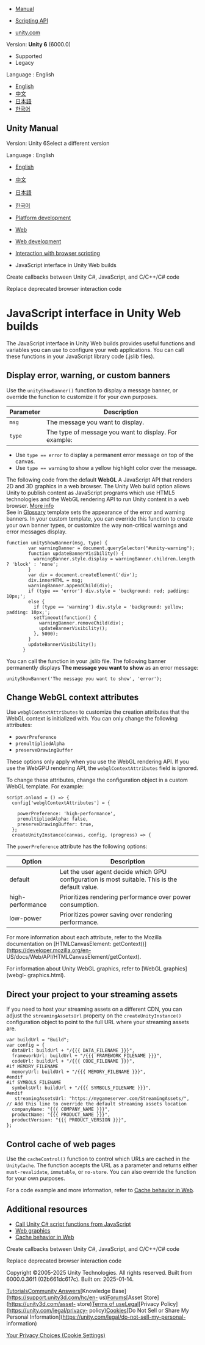 [](https://docs.unity3d.com)

  * [Manual](../Manual/index.html)
  * [Scripting API](../ScriptReference/index.html)

  * [unity.com](https://unity.com/)

Version: **Unity 6** (6000.0)

  * Supported
  * Legacy

Language : English

  * [English](/Manual/web-js-interface.html)
  * [中文](/cn/current/Manual/web-js-interface.html)
  * [日本語](/ja/current/Manual/web-js-interface.html)
  * [한국어](/kr/current/Manual/web-js-interface.html)

[](https://docs.unity3d.com)

## Unity Manual

Version: Unity 6Select a different version

Language : English

  * [English](/Manual/web-js-interface.html)
  * [中文](/cn/current/Manual/web-js-interface.html)
  * [日本語](/ja/current/Manual/web-js-interface.html)
  * [한국어](/kr/current/Manual/web-js-interface.html)

  * [Platform development ](PlatformSpecific.html)
  * [Web](webgl.html)
  * [Web development](webgl-develop.html)
  * [Interaction with browser scripting](webgl-interactingwithbrowserscripting.html)
  * JavaScript interface in Unity Web builds

[](web-interacting-browser-example.html)

Create callbacks between Unity C#, JavaScript, and C/C++/C# code

[](web-interacting-browser-deprecated.html)

Replace deprecated browser interaction code

# JavaScript interface in Unity Web builds

The JavaScript interface in Unity Web builds provides useful functions and
variables you can use to configure your web applications. You can call these
functions in your JavaScript library code (.jslib files).

## Display error, warning, or custom banners

Use the `unityShowBanner()` function to display a message banner, or override
the function to customize it for your own purposes.

**Parameter** | **Description**  
---|---  
`msg` | The message you want to display.  
`type` | The type of message you want to display. For example: 

  * Use `type == error` to display a permanent error message on top of the canvas.
  * Use `type == warning` to show a yellow highlight color over the message.

  
  
The following code from the default **WebGL** A JavaScript API that renders 2D
and 3D graphics in a web browser. The Unity Web build option allows Unity to
publish content as JavaScript programs which use HTML5 technologies and the
WebGL rendering API to run Unity content in a web browser. [More
info](webgl.html)  
See in [Glossary](Glossary.html#WebGL) template sets the appearance of the
error and warning banners. In your custom template, you can override this
function to create your own banner types, or customize the way non-critical
warnings and error messages display.

    
    
    function unityShowBanner(msg, type) {
            var warningBanner = document.querySelector("#unity-warning");
            function updateBannerVisibility() {
              warningBanner.style.display = warningBanner.children.length ? 'block' : 'none';
            }
            var div = document.createElement('div');
            div.innerHTML = msg;
            warningBanner.appendChild(div);
            if (type == 'error') div.style = 'background: red; padding: 10px;';
            else {
              if (type == 'warning') div.style = 'background: yellow; padding: 10px;';
              setTimeout(function() {
                warningBanner.removeChild(div);
                updateBannerVisibility();
              }, 5000);
            }
            updateBannerVisibility();
          }
    

You can call the function in your .jslib file. The following banner
permanently displays **The message you want to show** as an error message:

    
    
    unityShowBanner('The message you want to show', 'error');
    

## Change WebGL context attributes

Use `webglContextAttributes` to customize the creation attributes that the
WebGL context is initialized with. You can only change the following
attributes:

  * `powerPreference`
  * `premultipliedAlpha`
  * `preserveDrawingBuffer`

These options only apply when you use the WebGL rendering API. If you use the
WebGPU rendering API, the `webglContextAttributes` field is ignored.

To change these attributes, change the configuration object in a custom WebGL
template. For example:

    
    
    script.onload = () => {
      config['webglContextAttributes'] = {
    
        powerPreference: 'high-performance',
        premultipliedAlpha: false,
        preserveDrawingBuffer: true, 
      };
      createUnityInstance(canvas, config, (progress) => {
    
    

The `powerPreference` attribute has the following options:

**Option** | **Description**  
---|---  
default | Let the user agent decide which GPU configuration is most suitable. This is the default value.  
high-performance | Prioritizes rendering performance over power consumption.  
low-power | Prioritizes power saving over rendering performance.  
  
For more information about each attribute, refer to the Mozilla documentation
on [HTMLCanvasElement: getContext()](https://developer.mozilla.org/en-
US/docs/Web/API/HTMLCanvasElement/getContext).

For information about Unity WebGL graphics, refer to [WebGL graphics](webgl-
graphics.html).

## Direct your project to your streaming assets

If you need to host your streaming assets on a different CDN, you can adjust
the `streamingAssetsUrl` property on the `createUnityInstance()` configuration
object to point to the full URL where your streaming assets are.

    
    
    var buildUrl = "Build";
    var config = {
      dataUrl: buildUrl + "/{{{ DATA_FILENAME }}}",
      frameworkUrl: buildUrl + "/{{{ FRAMEWORK_FILENAME }}}",
      codeUrl: buildUrl + "/{{{ CODE_FILENAME }}}",
    #if MEMORY_FILENAME
      memoryUrl: buildUrl + "/{{{ MEMORY_FILENAME }}}",
    #endif
    #if SYMBOLS_FILENAME
      symbolsUrl: buildUrl + "/{{{ SYMBOLS_FILENAME }}}",
    #endif
       streamingAssetsUrl: "https://mygameserver.com/StreamingAssets/",  // Add this line to override the default streaming assets location
      companyName: "{{{ COMPANY_NAME }}}",
      productName: "{{{ PRODUCT_NAME }}}",
      productVersion: "{{{ PRODUCT_VERSION }}}",
    };
    

## Control cache of web pages

Use the `cacheControl()` function to control which URLs are cached in the
`UnityCache`. The function accepts the URL as a parameter and returns either
`must-revalidate`, `immutable`, or `no-store`. You can also override the
function for your own purposes.

For a code example and more information, refer to [Cache behavior in
Web](webgl-caching.html).

## Additional resources

  * [Call Unity C# script functions from JavaScript](web-interacting-browser-unity-to-js.html)
  * [Web graphics](webgl-graphics.html)
  * [Cache behavior in Web](webgl-caching.html)

[](web-interacting-browser-example.html)

Create callbacks between Unity C#, JavaScript, and C/C++/C# code

[](web-interacting-browser-deprecated.html)

Replace deprecated browser interaction code

Copyright ©2005-2025 Unity Technologies. All rights reserved. Built from
6000.0.36f1 (02b661dc617c). Built on: 2025-01-14.

[Tutorials](https://learn.unity.com/)[Community
Answers](https://answers.unity3d.com)[Knowledge
Base](https://support.unity3d.com/hc/en-
us)[Forums](https://forum.unity3d.com)[Asset Store](https://unity3d.com/asset-
store)[Terms of
use](https://docs.unity3d.com/Manual/TermsOfUse.html)[Legal](https://unity.com/legal)[Privacy
Policy](https://unity.com/legal/privacy-
policy)[Cookies](https://unity.com/legal/cookie-policy)[Do Not Sell or Share
My Personal Information](https://unity.com/legal/do-not-sell-my-personal-
information)

[Your Privacy Choices (Cookie Settings)](javascript:void\(0\);)

